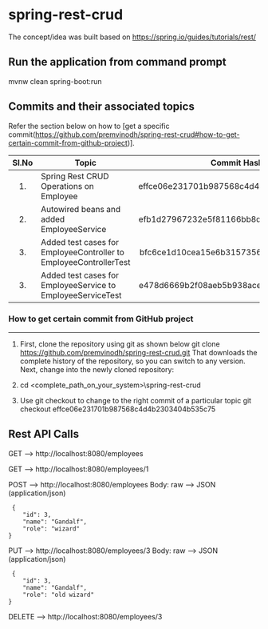 <!-- 
	https://docs.github.com/en/github/writing-on-github/getting-started-with-writing-and-formatting-on-github/basic-writing-and-formatting-syntax#hiding-content-with-comments 
	https://github.com/adam-p/markdown-here/wiki/Markdown-Cheatsheet#tables
-->
# spring-rest-crud
The concept/idea was built based on https://spring.io/guides/tutorials/rest/

Run the application from command prompt
---------------------------------------
mvnw clean spring-boot:run

Commits and their associated topics 
-----------------------------------
Refer the section below on how to [get a specific commit(https://github.com/premvinodh/spring-rest-crud#how-to-get-certain-commit-from-github-project)].

| Sl.No		| Topic                                       							| Commit Hash           								|
|:---------:|-----------------------------------------------------------------------|:-----------------------------------------------------:|
| 	1.		| Spring Rest CRUD Operations on Employee								| effce06e231701b987568c4d4b2303404b535c75				|
| 	2.		| Autowired beans and added EmployeeService								| efb1d27967232e5f81166bb8d0dac323ce1c0596				|
| 	3.		| Added test cases for EmployeeController to EmployeeControllerTest		| bfc6ce1d10cea15e6b3157356a77550bcd5354af				|
| 	3.		| Added test cases for EmployeeService to EmployeeServiceTest			| e478d6669b2f08aeb5b938aceeeb49ad899bc6dd				|

### How to get certain commit from GitHub project
------------------------------------------------
1. First, clone the repository using git as shown below
git clone https://github.com/premvinodh/spring-rest-crud.git
That downloads the complete history of the repository, so you can switch to any version. Next, change into the newly cloned repository:

2. cd <complete_path_on_your_system>\spring-rest-crud

3. Use git checkout <COMMIT> to change to the right commit of a particular topic
git checkout effce06e231701b987568c4d4b2303404b535c75

Rest API Calls
--------------
GET --> http://localhost:8080/employees

GET --> http://localhost:8080/employees/1

POST --> http://localhost:8080/employees
	Body: raw --> JSON (application/json)
	
	 {
        "id": 3,
        "name": "Gandalf",
        "role": "wizard"
 	}
 	
PUT --> http://localhost:8080/employees/3
	Body: raw --> JSON (application/json)
	
	 {
        "id": 3,
        "name": "Gandalf",
        "role": "old wizard"
 	} 	
 	
DELETE --> http://localhost:8080/employees/3 	